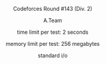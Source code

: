 <p style="text-align: center;">Codeforces Round #143 (Div. 2)</p>
<p style="text-align: center;">A.Team</p>
<p style="text-align: center;">time limit per test: 2 seconds</p>
<p style="text-align: center;">memory limit per test: 256 megabytes</p>
<p style="text-align: center;">standard i/o</p>






